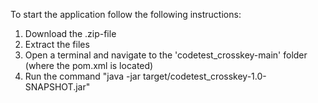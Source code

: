 To start the application follow the following instructions:

1. Download the .zip-file
2. Extract the files
3. Open a terminal and navigate to the 'codetest_crosskey-main' folder (where the pom.xml is located)
4. Run the command "java -jar target/codetest_crosskey-1.0-SNAPSHOT.jar"
